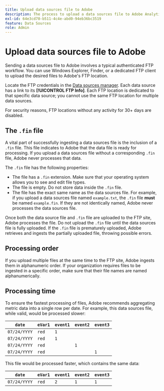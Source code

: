 ```yaml
---
title: Upload data sources file to Adobe
description: The process to upload a data sources file to Adobe Analytics for ingestion.
exl-id: 64e3cd70-b511-4c4e-abd0-94eb36bc3519
feature: Data Sources
role: Admin
---
```

# Upload data sources file to Adobe

Sending a data sources file to Adobe involves a typical authenticated FTP workflow. You can use Windows Explorer, Finder, or a dedicated FTP client to upload the desired files to Adobe's FTP location.

Locate the FTP credentials in the [Data sources manager](manage.md). Each data source has a link to its **[!UICONTROL FTP Info]**. Each FTP location is dedicated to that specific data source; you cannot use the same FTP location for multiple data sources.

For security reasons, FTP locations without any activity for 30+ days are disabled.

## The `.fin` file

A vital part of successfully ingesting a data sources file is the inclusion of a `.fin` file. This file indicates to Adobe that the data file is ready for processing. If you upload a data sources file without a corresponding `.fin` file, Adobe never processes that data.

The `.fin` file has the following properties:

* The file has a `.fin` extension. Make sure that your operating system allows you to see and edit file types.
* The file is empty. Do not store data inside the `.fin` file.
* The file has the exact same name as the data sources file. For example, if you upload a data sources file named `example.txt`, the `.fin` file **must** be named `example.fin`. If they are not identically named, Adobe never processes the data sources file.

Once both the data source file and `.fin` file are uploaded to the FTP site, Adobe processes the file. Do not upload the `.fin` file until the data sources file is fully uploaded. If the `.fin` file is prematurely uploaded, Adobe retrieves and ingests the partially uploaded file, throwing possible errors.

## Processing order

If you upload multiple files at the same time to the FTP site, Adobe ingests them in alphanumeric order. If your organization requires files to be ingested in a specific order, make sure that their file names are named alphanumerically.

## Processing time

To ensure the fastest processing of files, Adobe recommends aggregating metric data into a single row per date. For example, this data sources file, while valid, would be processed slower:

| `date` | `eVar1` | `event1` | `event2` | `event3` |
| --- | --- | --- | --- | --- |
| `07/24/YYYY` | `red` | `1` | | |
| `07/24/YYYY` | `red` | `1` | | |
| `07/24/YYYY` | `red` | | `1` | |
| `07/24/YYYY` | `red` | | | `1` |

This file would be processed faster, which contains the same data:

| `date` | `eVar1` | `event1` | `event2` | `event3` |
| --- | --- | --- | --- | --- |
| `07/24/YYYY` | `red` | `2` | `1` | `1` |
